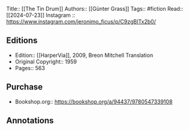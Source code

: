 Title:: [[The Tin Drum]]
Authors:: [[Günter Grass]]
Tags:: #fiction
Read:: [[2024-07-23]]
Instagram :: https://www.instagram.com/jeronimo_ficus/p/C9zgBITx2b0/
 
## Editions
- Edition:: [[HarperVia]], 2009, Breon Mitchell Translation
- Original Copyright:: 1959
- Pages:: 563

## Purchase
* Bookshop.org:: https://bookshop.org/a/94437/9780547339108
## Annotations
